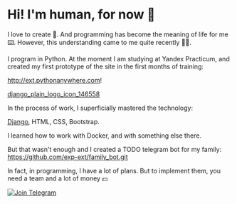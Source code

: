 # Hi! I'm human, for now 👻

I love to create 🤖. 
And programming has become the meaning of life for me ⌨️. 
However, this understanding came to me quite recently 🤷‍♂️.

I program in Python. At the moment I am studying at Yandex Practicum, and created my first prototype of the site in the first months of training:

http://ext.pythonanywhere.com!

[django_plain_logo_icon_146558](https://user-images.githubusercontent.com/106249804/194069954-152c015c-bc19-4612-b8d3-2d9af49dfad2.png)


In the process of work, I superficially mastered the technology:

[Django](https://cdn.icon-icons.com/icons2/2415/PNG/512/django_plain_logo_icon_146558.png),
HTML,
CSS,
Bootstrap.

I learned how to work with Docker, and with something else there.

But that wasn't enough and I created a TODO telegram bot for my family:
https://github.com/exp-ext/family_bot.git

In fact, in programming, I have a lot of plans. But to implement them, you need a team and a lot of money 💵


[![Join Telegram](https://img.shields.io/badge/My%20Telegram-Join-blue)](https://t.me/Borokin)
